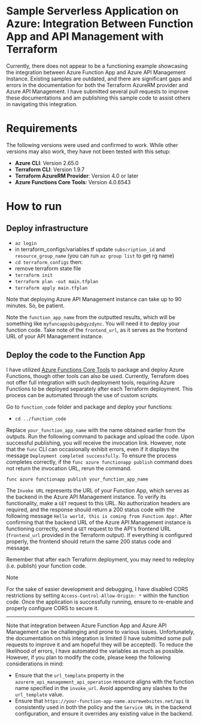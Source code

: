 # Sample Serverless Application on Azure: Integration Between Function App and API Management with Terraform

Currently, there does not appear to be a functioning example showcasing the integration between Azure Function App and Azure API Management Instance. Existing samples are outdated, and there are significant gaps and errors in the documentation for both the Terraform AzureRM provider and Azure API Management. I have submitted several pull requests to improve these documentations and am publishing this sample code to assist others in navigating this integration.

# Requirements

The following versions were used and confirmed to work. While other versions may also work, they have not been tested with this setup:

- **Azure CLI**: Version 2.65.0  
- **Terraform CLI**: Version 1.9.7  
- **Terraform AzureRM Provider**: Version 4.0 or later  
- **Azure Functions Core Tools**: Version 4.0.6543  


# How to run

## Deploy infrastructure

- `az login`
- in terraform_configs/variables.tf update `subscription_id` and `resource_group_name` (you can run `az group list` to get rg name)
- `cd terraform_configs` then:
- remove terraform state file
- `terraform init`
- `terraform plan -out main.tfplan`
- `terraform apply main.tfplan`

Note that deploying Azure API Management instance can take up to 90 minutes. So, be patient.

Note the `function_app_name` from the outputted results, which will be something like `myfuncappsbigwbgyzdync`. You will need it to deploy your function code. Take note of the `frontend_url`, as it serves as the frontend URL of your API Management instance.


## Deploy the code to the Function App

I have utilized [Azure Functions Core Tools](https://learn.microsoft.com/azure/azure-functions/functions-run-local) to package and deploy Azure Functions, though other tools can also be used. Currently, Terraform does not offer full integration with such deployment tools, requiring Azure Functions to be deployed separately after each Terraform deployment. This process can be automated through the use of custom scripts.

Go to `function_code` folder and package and deploy your functions:

- `cd ../function_code`

Replace `your_function_app_name` with the name obtained earlier from the outputs. Run the following command to package and upload the code. Upon successful publishing, you will receive the invocation link. However, note that the `func` CLI can occasionally exhibit errors, even if it displays the message `Deployment completed successfully`. To ensure the process completes correctly, if the `func azure functionapp publish` command does not return the invocation URL, rerun the command.

`func azure functionapp publish your_function_app_name`

The `Invoke URL` represents the URL of your Function App, which serves as the backend in the Azure API Management instance. To verify its functionality, make a `GET` request to this URL. No authorization headers are required, and the response should return a 200 status code with the following message `Hello world, this is coming from Function App!`. After confirming that the backend URL of the Azure API Management instance is functioning correctly, send a `GET` request to the API's frontend URL (`frontend_url` provided in the Terraform output). If everything is configured properly, the frontend should return the same 200 status code and message.

Remember that after each Terraform deployment, you may need to redeploy (i.e. publish) your function code.


> [!NOTE]  
> For the sake of easier development and debugging, I have disabled CORS restrictions by setting `Access-Control-Allow-Origin: *` within the function code. Once the application is successfully running, ensure to re-enable and properly configure CORS to secure it.

------

Note that integration between Azure Function App and Azure API Management can be challenging and prone to various issues. Unfortunately, the documentation on this integration is limited (I have submitted some pull requests to improve it and am hopeful they will be accepted). To reduce the likelihood of errors, I have automated the variables as much as possible. However, if you plan to modify the code, please keep the following considerations in mind:
- Ensure that the `url_template` property in the `azurerm_api_management_api_operation` resource aligns with the function name specified in the `invoke_url`. Avoid appending any slashes to the `url_template` value.
- Ensure that `https://your-function-app-name.azurewebsites.net/api` is consistently used in both the policy and the `Service URL` in the backend configuration, and ensure it overrides any existing value in the backend.
